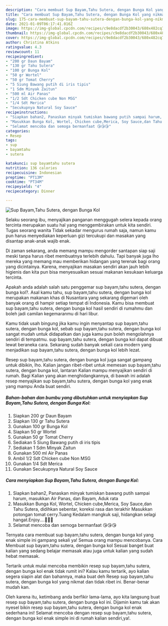 ```yaml
---
description: "Cara membuat Sup Bayam,Tahu Sutera, dengan Bunga Kol yang nikmat Untuk Jualan"
title: "Cara membuat Sup Bayam,Tahu Sutera, dengan Bunga Kol yang nikmat Untuk Jualan"
slug: 175-cara-membuat-sup-bayam-tahu-sutera-dengan-bunga-kol-yang-nikmat-untuk-jualan
date: 2021-01-09T06:17:41.016Z
image: https://img-global.cpcdn.com/recipes/c9e8dacdf2b30043/680x482cq70/sup-bayamtahu-sutera-dengan-bunga-kol-foto-resep-utama.jpg
thumbnail: https://img-global.cpcdn.com/recipes/c9e8dacdf2b30043/680x482cq70/sup-bayamtahu-sutera-dengan-bunga-kol-foto-resep-utama.jpg
cover: https://img-global.cpcdn.com/recipes/c9e8dacdf2b30043/680x482cq70/sup-bayamtahu-sutera-dengan-bunga-kol-foto-resep-utama.jpg
author: Christina Atkins
ratingvalue: 4.3
reviewcount: 11
recipeingredient:
- "200 gr Daun Bayam"
- "130 gr Tahu Sutera"
- "100 gr Bunga Kol"
- "50 gr Wortel"
- "50 gr Tomat Cherry"
- "5 Siung Bawang putih di iris tipis"
- "1 Sdm Minyak Zaitun"
- "500 ml Air Panas"
- "1/2 Sdt Chicken cube Non MSG"
- "1/4 Sdt Merica"
- "Secukupnya Natural Soy Sauce"
recipeinstructions:
- "Siapkan bahan2, Panaskan minyak tumiskan bawang putih sampai harum, masukkan Air Panas, dan Bayam, Aduk rata"
- "Masukkan Bunga Kol, Wortel, Chicken cube,Merica, Soy Sauce,dan Tahu Sutera, didihkan sebentar, koreksi rasa dan terakhir Masukkan potongan tomat cerry.Tuang Kedalam mangkuk saji, hidangkan selagi hangat.Enjoy....🤤🤤🤤"
- "Selamat mencoba dan semoga bermanfaat 😘😘😘"
categories:
- Resep
tags:
- sup
- bayamtahu
- sutera

katakunci: sup bayamtahu sutera 
nutrition: 136 calories
recipecuisine: Indonesian
preptime: "PT13M"
cooktime: "PT34M"
recipeyield: "4"
recipecategory: Dinner

---
```



![Sup Bayam,Tahu Sutera, dengan Bunga Kol](https://img-global.cpcdn.com/recipes/c9e8dacdf2b30043/680x482cq70/sup-bayamtahu-sutera-dengan-bunga-kol-foto-resep-utama.jpg)

Selaku seorang ibu, menyajikan panganan menggugah selera kepada orang tercinta merupakan suatu hal yang menggembirakan untuk kita sendiri. Tugas seorang  wanita Tidak sekadar mengurus rumah saja, namun kamu pun harus menyediakan keperluan gizi tercukupi dan masakan yang disantap anak-anak wajib enak.

Di zaman  sekarang, anda memang mampu mengorder santapan siap saji meski tanpa harus ribet membuatnya terlebih dahulu. Tapi banyak juga lho mereka yang memang mau memberikan hidangan yang terenak bagi orang yang dicintainya. Karena, menyajikan masakan sendiri akan jauh lebih higienis dan kita pun bisa menyesuaikan sesuai makanan kesukaan keluarga tercinta. 



Apakah anda adalah salah satu penggemar sup bayam,tahu sutera, dengan bunga kol?. Asal kamu tahu, sup bayam,tahu sutera, dengan bunga kol merupakan makanan khas di Nusantara yang sekarang digemari oleh banyak orang di hampir setiap tempat di Indonesia. Kamu bisa membuat sup bayam,tahu sutera, dengan bunga kol hasil sendiri di rumahmu dan boleh jadi camilan kegemaranmu di hari libur.

Kamu tidak usah bingung jika kamu ingin menyantap sup bayam,tahu sutera, dengan bunga kol, sebab sup bayam,tahu sutera, dengan bunga kol sangat mudah untuk didapatkan dan juga kamu pun boleh mengolahnya sendiri di tempatmu. sup bayam,tahu sutera, dengan bunga kol dapat dibuat lewat beraneka cara. Sekarang sudah banyak sekali cara modern yang menjadikan sup bayam,tahu sutera, dengan bunga kol lebih lezat.

Resep sup bayam,tahu sutera, dengan bunga kol juga sangat gampang untuk dibikin, lho. Kalian jangan ribet-ribet untuk memesan sup bayam,tahu sutera, dengan bunga kol, lantaran Kalian mampu menyajikan sendiri di rumah. Bagi Kalian yang akan menghidangkannya, di bawah ini adalah resep menyajikan sup bayam,tahu sutera, dengan bunga kol yang enak yang mampu Anda buat sendiri.

<!--inarticleads1-->

##### Bahan-bahan dan bumbu yang dibutuhkan untuk menyiapkan Sup Bayam,Tahu Sutera, dengan Bunga Kol:

1. Siapkan 200 gr Daun Bayam
1. Siapkan 130 gr Tahu Sutera
1. Gunakan 100 gr Bunga Kol
1. Siapkan 50 gr Wortel
1. Gunakan 50 gr Tomat Cherry
1. Sediakan 5 Siung Bawang putih di iris tipis
1. Sediakan 1 Sdm Minyak Zaitun
1. Gunakan 500 ml Air Panas
1. Ambil 1/2 Sdt Chicken cube Non MSG
1. Gunakan 1/4 Sdt Merica
1. Gunakan Secukupnya Natural Soy Sauce




<!--inarticleads2-->

##### Cara menyiapkan Sup Bayam,Tahu Sutera, dengan Bunga Kol:

1. Siapkan bahan2, Panaskan minyak tumiskan bawang putih sampai harum, masukkan Air Panas, dan Bayam, Aduk rata
1. Masukkan Bunga Kol, Wortel, Chicken cube,Merica, Soy Sauce,dan Tahu Sutera, didihkan sebentar, koreksi rasa dan terakhir Masukkan potongan tomat cerry.Tuang Kedalam mangkuk saji, hidangkan selagi hangat.Enjoy....🤤🤤🤤
1. Selamat mencoba dan semoga bermanfaat 😘😘😘




Ternyata cara membuat sup bayam,tahu sutera, dengan bunga kol yang enak simple ini gampang sekali ya! Semua orang mampu mencobanya. Cara Membuat sup bayam,tahu sutera, dengan bunga kol Sesuai banget buat kalian yang sedang belajar memasak atau juga untuk kalian yang sudah hebat memasak.

Tertarik untuk mulai mencoba membikin resep sup bayam,tahu sutera, dengan bunga kol enak tidak rumit ini? Kalau kamu tertarik, ayo kalian segera siapin alat dan bahannya, maka buat deh Resep sup bayam,tahu sutera, dengan bunga kol yang nikmat dan tidak ribet ini. Benar-benar mudah kan. 

Oleh karena itu, ketimbang anda berfikir lama-lama, ayo kita langsung buat resep sup bayam,tahu sutera, dengan bunga kol ini. Dijamin kamu tak akan nyesel bikin resep sup bayam,tahu sutera, dengan bunga kol enak sederhana ini! Selamat mencoba dengan resep sup bayam,tahu sutera, dengan bunga kol enak simple ini di rumah kalian sendiri,ya!.

